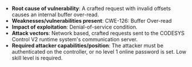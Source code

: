 - **Root cause of vulnerability**: A crafted request with invalid offsets causes an internal buffer over-read.
- **Weaknesses/vulnerabilities present**: CWE-126: Buffer Over-read
- **Impact of exploitation**:  Denial-of-service condition.
- **Attack vectors**: Network based, crafted requests sent to the CODESYS Control V2 runtime system's communication server.
- **Required attacker capabilities/position**: The attacker must be authenticated on the controller, or no level 1 online password is set. Low skill level is required.
